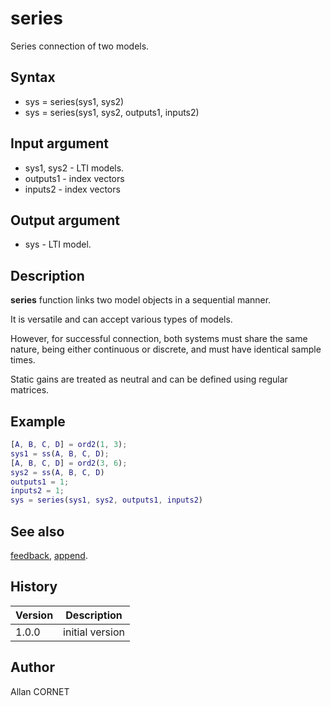 # series

Series connection of two models.

## Syntax

- sys = series(sys1, sys2)
- sys = series(sys1, sys2, outputs1, inputs2)

## Input argument

- sys1, sys2 - LTI models.
- outputs1 - index vectors
- inputs2 - index vectors

## Output argument

- sys - LTI model.

## Description

  <p><b>series</b> function links two model objects in a sequential manner.</p>
  <p>It is versatile and can accept various types of models.</p>
  <p>However, for successful connection, both systems must share the same nature, being either continuous or discrete, and must have identical sample times.</p>
  <p>Static gains are treated as neutral and can be defined using regular matrices.</p>

## Example

```matlab
[A, B, C, D] = ord2(1, 3);
sys1 = ss(A, B, C, D);
[A, B, C, D] = ord2(3, 6);
sys2 = ss(A, B, C, D)
outputs1 = 1;
inputs2 = 1;
sys = series(sys1, sys2, outputs1, inputs2)
```

## See also

[feedback](feedback.md), [append](append.md).

## History

| Version | Description     |
| ------- | --------------- |
| 1.0.0   | initial version |

## Author

Allan CORNET
